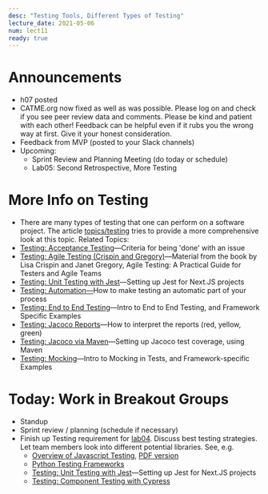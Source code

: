 ```yaml
---
desc: "Testing Tools, Different Types of Testing"
lecture_date: 2021-05-06
num: lect11
ready: true
---
```


# Announcements
* h07 posted
* CATME.org now fixed as well as was possible. Please log on and check if you see peer review data and comments. Please be kind and patient with each other! Feedback can be helpful even if it rubs you the wrong way at first. Give it your honest consideration. 
* Feedback from MVP (posted to your Slack channels)
* Upcoming: 
    * Sprint Review and Planning Meeting (do today or schedule)
    * Lab05: Second Retrospective, More Testing 


# More Info on Testing
* There are many types of testing that one can perform on a software project. The article [topics/testing](https://ucsb-cs48.github.io/topics/testing/) tries to provide a more comprehensive look at this topic.
Related Topics: 
* [Testing: Acceptance Testing](https://ucsb-cs148.github.io/topics/testing_acceptance/)—Criteria for being 'done' with an issue
* [Testing: Agile Testing (Crispin and Gregory)](https://ucsb-cs148.github.io/topics/testing_agile_testing_crispin_and_gregory/)—Material from the book by Lisa Crispin and Janet Gregory, Agile Testing: A Practical Guide for Testers and Agile Teams
* [Testing: Unit Testing with Jest](https://ucsb-cs148.github.io/topics/testing_jest/)—Setting up Jest for Next.JS projects
* [Testing: Automation—](https://ucsb-cs148.github.io/topics/testing_automation/)How to make testing an automatic part of your process
* [Testing: End to End Testing](https://ucsb-cs148.github.io/topics/testing_end_to_end/)—Intro to End to End Testing, and Framework Specific Examples
* [Testing: Jacoco Reports](https://ucsb-cs148.github.io/topics/testing_jacoco_reports/)—How to interpret the reports (red, yellow, green)
* [Testing: Jacoco via Maven](https://ucsb-cs148.github.io/topics/testing_jacoco_via_maven/)—Setting up Jacoco test coverage, using Maven
* [Testing: Mocking](https://ucsb-cs148.github.io/topics/testing_mocking/)—Intro to Mocking in Tests, and Framework-specific Examples


# Today: Work in Breakout Groups
* Standup
* Sprint review / planning (schedule if necessary)
* Finish up Testing requirement for [lab04](https://ucsb-cs148.github.io/s21/lab/lab04/). Discuss best testing strategies. Let team members look into different potential libraries. See, e.g. 
    * [Overview of Javascript Testing](https://medium.com/welldone-software/an-overview-of-javascript-testing-7ce7298b9870), [PDF version](https://www.cs.ucsb.edu/~holl/CS148/handouts/JSTesting.pdf) 
    * [Python Testing Frameworks](https://blog.testproject.io/2020/10/27/top-python-testing-frameworks/)
    &nbsp;
    * [Testing: Unit Testing with Jest](https://ucsb-cs148.github.io/topics/testing_jest/)—Setting up Jest for Next.JS projects
    * [Testing: Component Testing with Cypress](https://ucsb-cs148.github.io/jstopics/testing_cypress/)


